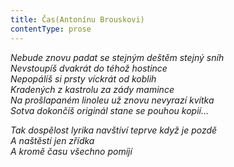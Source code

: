```yaml
---
title: Čas(Antonínu Brouskovi)
contentType: prose
---
```


<section>

_Nebude znovu padat se stejným deštěm stejný sníh  
Nevstoupíš dvakrát do téhož hostince  
Nepopálíš si prsty víckrát od koblih  
Kradených z kastrolu za zády mamince  
Na prošlapaném linoleu už znovu nevyrazí kvítka  
Sotva dokončíš originál stane se pouhou kopií…_

</section>

<section>

_Tak dospělost lyrika navštíví teprve když je pozdě  
A naštěstí jen zřídka  
A kromě času všechno pomíjí_

</section>
